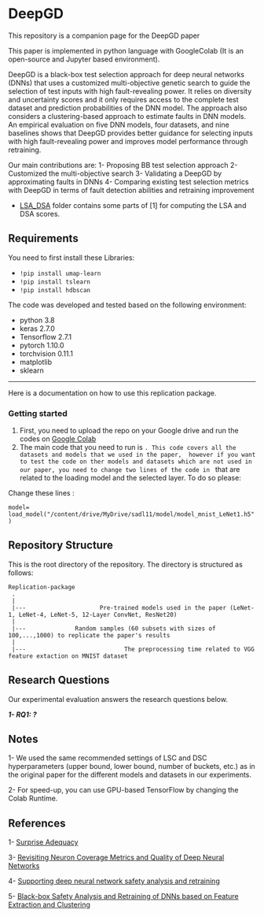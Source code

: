 # DeepGD

This repository is a companion page for the DeepGD paper 

This paper is implemented in python language with GoogleColab (It is an open-source and Jupyter based environment).

DeepGD is a black-box test selection approach for deep neural networks (DNNs) that uses a customized multi-objective genetic search to guide
the selection of test inputs with high fault-revealing power. It relies on diversity and uncertainty scores and it only requires 
access to the complete test dataset and prediction probabilities of the DNN model. 
The approach also considers a clustering-based approach to estimate faults
in DNN models. An empirical evaluation on five DNN models, four datasets, and nine baselines shows that DeepGD provides better guidance for selecting 
inputs with high fault-revealing power and improves model performance through retraining.


Our main contributions are:
1- Proposing BB test selection approach
2- Customized the multi-objective search
3- Validating a DeepGD by approximating faults in DNNs
4- Comparing existing test selection metrics with DeepGD in terms of fault detection abilities and retraining improvement 


* [LSA_DSA](LSA_DSA/) folder contains some parts of [1] for computing the LSA and DSA scores.

Requirements
---------------
You need to first install these Libraries:
  - `!pip install umap-learn`
  - `!pip install tslearn`
  - `!pip install hdbscan`

The code was developed and tested based on the following environment:

- python 3.8
- keras 2.7.0
- Tensorflow 2.7.1
- pytorch 1.10.0
- torchvision 0.11.1
- matplotlib
- sklearn

---------------
Here is a documentation on how to use this replication package.

### Getting started

1. First, you need to upload the repo on your Google drive and run the codes on [Google Colab](https://colab.research.google.com)
2. The main code that you need to run is ``. This code covers all the datasets and models that we used in the paper, 
however if you want to test the code on ther models and datasets which are not used in our paper, you need to change two lines of the code in `` that are related to the loading model and the selected layer. 
To do so please:

Change these lines :

`model= load_model("/content/drive/MyDrive/sadl11/model/model_mnist_LeNet1.h5")`




Repository Structure
---------------
This is the root directory of the repository. The directory is structured as follows:

    Replication-package
     .
     |
     |---                     Pre-trained models used in the paper (LeNet-1, LeNet-4, LeNet-5, 12-Layer ConvNet, ResNet20)
     |
     |---              Random samples (60 subsets with sizes of 100,...,1000) to replicate the paper's results
     |
     |---                            The preprocessing time related to VGG feature extaction on MNIST dataset             
  

Research Questions
---------------
Our experimental evaluation answers the research questions below.

_**1- RQ1: ?**_

Notes
-----

1- We used the same recommended settings of LSC and DSC hyperparameters (upper bound, lower bound, number of buckets, etc.) as in the original paper for the different models and datasets in our experiments.

2- For speed-up, you can use GPU-based TensorFlow by changing the Colab Runtime.

References
-----
1- [Surprise Adequacy](https://github.com/coinse/sadl)

3- [Revisiting Neuron Coverage Metrics and Quality of Deep Neural Networks](https://github.com/soarsmu/Revisiting_Neuron_Coverage/blob/master/Correlation/coverage.py)

4- [Supporting deep neural network safety analysis and retraining](https://www.researchgate.net/publication/339015259_Supporting_DNN_Safety_Analysis_and_Retraining_through_Heatmap-based_Unsupervised_Learning)

5- [Black-box Safety Analysis and Retraining of DNNs based on Feature Extraction and Clustering](https://www.semanticscholar.org/paper/Black-box-Safety-Analysis-and-Retraining-of-DNNs-on-Attaoui-Fahmy/a29c208751555a4c2d4874070b8555fc53e5a414)
